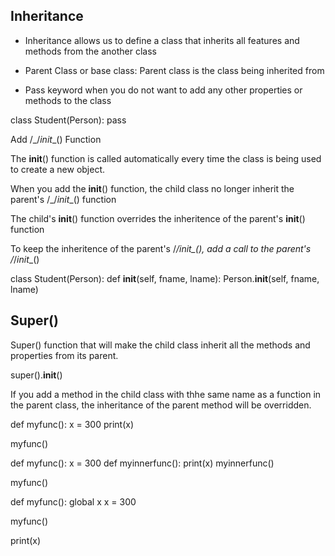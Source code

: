 ## Inheritance

- Inheritance allows us to define a class that inherits all features and methods from the another class

- Parent Class or base class: Parent class is the class being inherited from
- Pass keyword when you do not want to add any other properties or methods to the class

class Student(Person):
   pass

Add /_/_init__() Function

The __init__() function is called automatically every time the class is being used to create a new object.

When you add the __init__() function, the child class no longer inherit the parent's /_/_init__() function

The child's __init__() function overrides the inheritence of the parent's __init__() function

To keep the inheritence of the parent's /_/_init__(), add a call to the parent's /_/_init__()

class Student(Person):
  def __init__(self, fname, lname):
    Person.__init__(self, fname, lname)

## Super()

Super() function that will make the child class inherit all the methods and properties from its parent.

super().__init__()

If you add a method in the child class with thhe same name as a function in the parent class, the inheritance of the parent method will be overridden.

def myfunc():
  x = 300
  print(x)

myfunc()

def myfunc():
  x = 300
  def myinnerfunc():
    print(x)
  myinnerfunc()

myfunc()

def myfunc():
  global x
  x = 300

myfunc()

print(x)